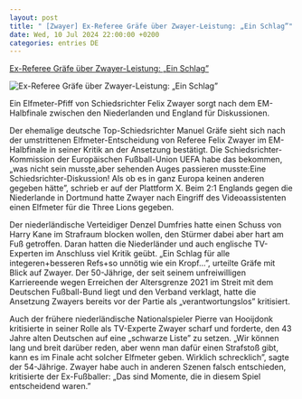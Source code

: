 ```yaml
---
layout: post
title: " [Zwayer] Ex-Referee Gräfe über Zwayer-Leistung: „Ein Schlag”"
date: Wed, 10 Jul 2024 22:00:00 +0200
categories: entries DE
---
```

[Ex-Referee Gräfe über Zwayer-Leistung: „Ein Schlag”](https://www.mainpost.de/sport/ex-referee-graefe-ueber-zwayer-leistung-ein-schlag-art-11567947)

![Ex-Referee Gräfe über Zwayer-Leistung: „Ein Schlag”](https://www.mainpost.de/storage/image/6/3/3/4/10534336_euro-2024-niederlande-england_teaser-social-sharing_1CzT2J_RavJRO.jpg)

Ein Elfmeter-Pfiff von Schiedsrichter Felix Zwayer sorgt nach dem EM-Halbfinale zwischen den Niederlanden und England für Diskussionen.

Der ehemalige deutsche Top-Schiedsrichter Manuel Gräfe sieht sich nach der umstrittenen Elfmeter-Entscheidung von Referee Felix Zwayer im EM-Halbfinale in seiner Kritik an der Ansetzung bestätigt. Die Schiedsrichter-Kommission der Europäischen Fußball-Union UEFA habe das bekommen, „was nicht sein musste,aber sehenden Auges passieren musste:Eine Schiedsrichter-Diskussion! Als ob es in ganz Europa keinen anderen gegeben hätte”, schrieb er auf der Plattform X. Beim 2:1 Englands gegen die Niederlande in Dortmund hatte Zwayer nach Eingriff des Videoassistenten einen Elfmeter für die Three Lions gegeben.

Der niederländische Verteidiger Denzel Dumfries hatte einen Schuss von Harry Kane im Strafraum blocken wollen, den Stürmer dabei aber hart am Fuß getroffen. Daran hatten die Niederländer und auch englische TV-Experten im Anschluss viel Kritik geübt. „Ein Schlag für alle integeren+besseren Refs+so unnötig wie ein Kropf…”, urteilte Gräfe mit Blick auf Zwayer. Der 50-Jährige, der seit seinem unfreiwilligen Karriereende wegen Erreichen der Altersgrenze 2021 im Streit mit dem Deutschen Fußball-Bund liegt und den Verband verklagt, hatte die Ansetzung Zwayers bereits vor der Partie als „verantwortungslos” kritisiert.

Auch der frühere niederländische Nationalspieler Pierre van Hooijdonk kritisierte in seiner Rolle als TV-Experte Zwayer scharf und forderte, den 43 Jahre alten Deutschen auf eine „schwarze Liste” zu setzen. „Wir können lang und breit darüber reden, aber wenn man dafür einen Strafstoß gibt, kann es im Finale acht solcher Elfmeter geben. Wirklich schrecklich”, sagte der 54-Jährige. Zwayer habe auch in anderen Szenen falsch entschieden, kritisierte der Ex-Fußballer: „Das sind Momente, die in diesem Spiel entscheidend waren.”

